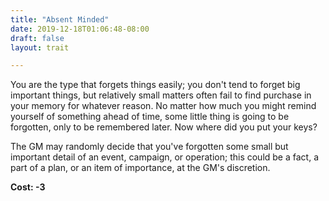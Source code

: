 ```yaml
---
title: "Absent Minded"
date: 2019-12-18T01:06:48-08:00
draft: false
layout: trait

---
```


You are the type that forgets things easily; you don't tend to forget big important things, but relatively small matters often fail to find purchase in your memory for whatever reason. No matter how much you might remind yourself of something ahead of time, some little thing is going to be forgotten, only to be remembered later. Now where did you put your keys?

The GM may randomly decide that you've forgotten some small but important detail of an event, campaign, or operation; this could be a fact, a part of a plan, or an item of importance, at the GM's discretion.

**Cost: -3**